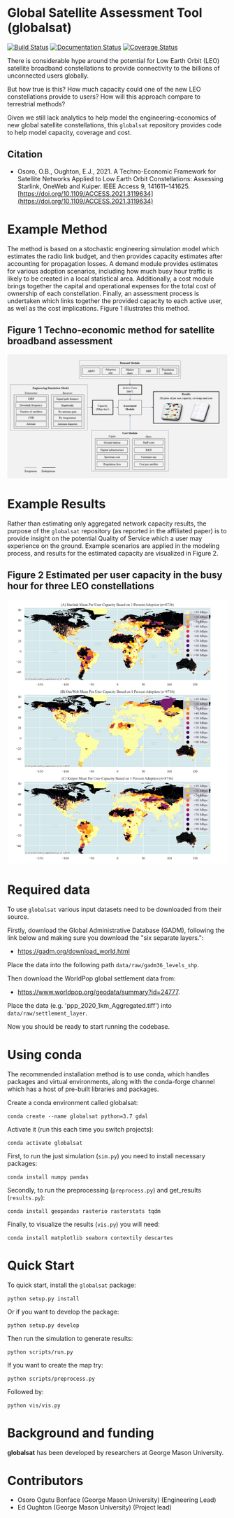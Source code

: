 # Global Satellite Assessment Tool (globalsat)

[![Build Status](https://travis-ci.com/edwardoughton/globalsat.svg?branch=master)](https://travis-ci.com/edwardoughton/globalsat)
[![Documentation Status](https://readthedocs.org/projects/globalsat/badge/?version=latest)](https://globalsat.readthedocs.io/en/latest/?badge=latest)
[![Coverage Status](https://coveralls.io/repos/github/edwardoughton/globalsat/badge.svg?branch=master)](https://coveralls.io/github/edwardoughton/globalsat?branch=master)

There is considerable hype around the potential for Low Earth Orbit (LEO) satellite broadband
constellations to provide connectivity to the billions of unconnected users globally.

But how true is this? How much capacity could one of the new LEO constellations provide to
users? How will this approach compare to terrestrial methods?

Given we still lack analytics to help model the engineering-economics of new global satellite
constellations, this `globalsat` repository provides code to help model capacity, coverage
and cost.

Citation
---------

- Osoro, O.B., Oughton, E.J., 2021. A Techno-Economic Framework for Satellite Networks Applied to Low Earth Orbit Constellations: Assessing Starlink, OneWeb and Kuiper. IEEE Access 9, 141611–141625. [https://doi.org/10.1109/ACCESS.2021.3119634](https://doi.org/10.1109/ACCESS.2021.3119634)

Example Method
==============

The method is based on a stochastic engineering simulation model which estimates the radio
link budget, and then provides capacity estimates after accounting for propagation losses. A
demand module provides  estimates for various adoption scenarios, including how much busy hour
traffic is likely to be created in a local statistical area. Additionally, a cost module
brings together the capital and operational expenses for the total cost of ownership of each
constellation. Finally, an assessment process is undertaken which links together the provided
capacity to each active user, as well as the cost implications. Figure 1 illustrates this
method.

## Figure 1 Techno-economic method for satellite broadband assessment
<p align="center">
  <img src="/figures/Box_model.jpg" />
</p>

Example Results
==============

Rather than estimating only aggregated network capacity results, the purpose of the
`globalsat` repository (as reported in the affiliated paper) is to provide insight on the potential
Quality of Service which a user may experience on the ground. Example scenarios are applied
in the modeling process, and results for the estimated capacity are visualized in Figure 2.

## Figure 2 Estimated per user capacity in the busy hour for three LEO constellations
<p align="center">
  <img src="/figures/per_user_capacity_panel.png" />
</p>

Required data
==============

To use `globalsat` various input datasets need to be downloaded from their source.

Firstly, download the Global Administrative Database (GADM), following the link below and
making sure you download the "six separate layers.":

- https://gadm.org/download_world.html

Place the data into the following path `data/raw/gadm36_levels_shp`.

Then download the WorldPop global settlement data from:

- https://www.worldpop.org/geodata/summary?id=24777.

Place the data (e.g. 'ppp_2020_1km_Aggregated.tiff') into `data/raw/settlement_layer`.

Now you should be ready to start running the codebase.

Using conda
===========

The recommended installation method is to use conda, which handles packages and virtual
environments, along with the conda-forge channel which has a host of pre-built libraries and
packages.

Create a conda environment called globalsat:

    conda create --name globalsat python=3.7 gdal

Activate it (run this each time you switch projects):

    conda activate globalsat

First, to run the just simulation (`sim.py`) you need to install necessary packages:

    conda install numpy pandas

Secondly, to run the preprocessing (`preprocess.py`) and get_results (`results.py`):

    conda install geopandas rasterio rasterstats tqdm

Finally, to visualize the results (`vis.py`) you will need:

    conda install matplotlib seaborn contextily descartes


Quick Start
===========

To quick start, install the `globalsat` package:

    python setup.py install

Or if you want to develop the package:

    python setup.py develop

Then run the simulation to generate results:

    python scripts/run.py

If you want to create the map try:

    python scripts/preprocess.py

Followed by:

    python vis/vis.py



Background and funding
======================

**globalsat** has been developed by researchers at George Mason University.


Contributors
============
- Osoro Ogutu Bonface (George Mason University) (Engineering Lead)
- Ed Oughton (George Mason University) (Project lead)
